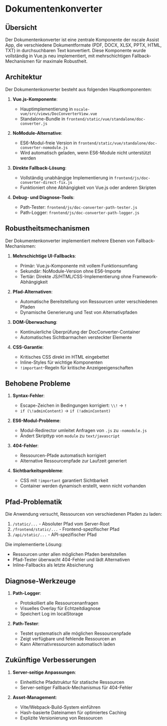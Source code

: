 # Dokumentenkonverter

## Übersicht

Der Dokumentenkonverter ist eine zentrale Komponente der nscale Assist App, die verschiedene Dokumentformate (PDF, DOCX, XLSX, PPTX, HTML, TXT) in durchsuchbaren Text konvertiert. Diese Komponente wurde vollständig in Vue.js neu implementiert, mit mehrschichtigen Fallback-Mechanismen für maximale Robustheit.

## Architektur

Der Dokumentenkonverter besteht aus folgenden Hauptkomponenten:

1. **Vue.js-Komponente**: 
   - Hauptimplementierung in `nscale-vue/src/views/DocConverterView.vue`
   - Standalone-Bundle in `frontend/static/vue/standalone/doc-converter.js`

2. **NoModule-Alternative**:
   - ES6-Modul-freie Version in `frontend/static/vue/standalone/doc-converter-nomodule.js`
   - Wird automatisch geladen, wenn ES6-Module nicht unterstützt werden

3. **Direkte Fallback-Lösung**:
   - Vollständig unabhängige Implementierung in `frontend/js/doc-converter-direct-fix.js`
   - Funktioniert ohne Abhängigkeit von Vue.js oder anderen Skripten

4. **Debug- und Diagnose-Tools**:
   - Path-Tester: `frontend/js/doc-converter-path-tester.js`
   - Path-Logger: `frontend/js/doc-converter-path-logger.js`

## Robustheitsmechanismen

Der Dokumentenkonverter implementiert mehrere Ebenen von Fallback-Mechanismen:

1. **Mehrschichtige UI-Fallbacks**:
   - Primär: Vue.js-Komponente mit vollem Funktionsumfang
   - Sekundär: NoModule-Version ohne ES6-Importe
   - Tertiär: Direkte JS/HTML/CSS-Implementierung ohne Framework-Abhängigkeit

2. **Pfad-Alternativen**:
   - Automatische Bereitstellung von Ressourcen unter verschiedenen Pfaden
   - Dynamische Generierung und Test von Alternativpfaden

3. **DOM-Überwachung**:
   - Kontinuierliche Überprüfung der DocConverter-Container
   - Automatisches Sichtbarmachen versteckter Elemente

4. **CSS-Garantie**:
   - Kritisches CSS direkt im HTML eingebettet
   - Inline-Styles für wichtige Komponenten
   - `!important`-Regeln für kritische Anzeigeeigenschaften

## Behobene Probleme

1. **Syntax-Fehler**:
   - Escape-Zeichen in Bedingungen korrigiert: `\\!` → `!`
   - `if (\!adminContent)` → `if (!adminContent)`

2. **ES6-Modul-Probleme**:
   - Modul-Redirector umleitet Anfragen von `.js` zu `-nomodule.js`
   - Ändert Skripttyp von `module` zu `text/javascript`

3. **404-Fehler**:
   - Ressourcen-Pfade automatisch korrigiert
   - Alternative Ressourcenpfade zur Laufzeit generiert

4. **Sichtbarkeitsprobleme**:
   - CSS mit `!important` garantiert Sichtbarkeit
   - Container werden dynamisch erstellt, wenn nicht vorhanden

## Pfad-Problematik

Die Anwendung versucht, Ressourcen von verschiedenen Pfaden zu laden:

1. `/static/...` - Absoluter Pfad vom Server-Root
2. `/frontend/static/...` - Frontend-spezifischer Pfad 
3. `/api/static/...` - API-spezifischer Pfad

Die implementierte Lösung:
- Ressourcen unter allen möglichen Pfaden bereitstellen
- Pfad-Tester überwacht 404-Fehler und lädt Alternativen
- Inline-Fallbacks als letzte Absicherung

## Diagnose-Werkzeuge

1. **Path-Logger**:
   - Protokolliert alle Ressourcenanfragen
   - Visuelles Overlay für Echtzeitdiagnose
   - Speichert Log im localStorage

2. **Path-Tester**:
   - Testet systematisch alle möglichen Ressourcenpfade
   - Zeigt verfügbare und fehlende Ressourcen an
   - Kann Alternativressourcen automatisch laden

## Zukünftige Verbesserungen

1. **Server-seitige Anpassungen**:
   - Einheitliche Pfadstruktur für statische Ressourcen
   - Server-seitiger Fallback-Mechanismus für 404-Fehler

2. **Asset-Management**:
   - Vite/Webpack-Build-System einführen
   - Hash-basierte Dateinamen für optimiertes Caching
   - Explizite Versionierung von Ressourcen